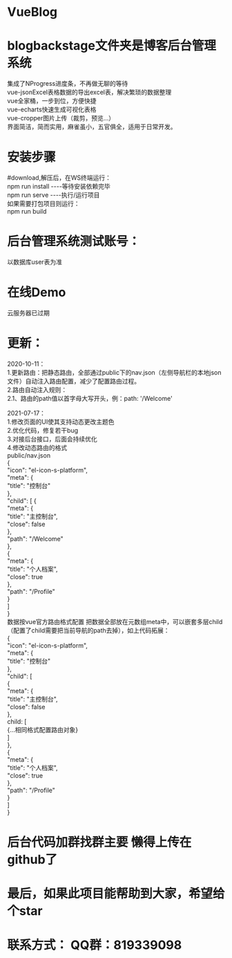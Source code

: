 # VueBlog

# blogbackstage文件夹是博客后台管理系统
集成了NProgress进度条，不再做无聊的等待  
vue-jsonExcel表格数据的导出excel表，解决繁琐的数据整理  
vue全家桶，一步到位，方便快捷  
vue-echarts快速生成可视化表格  
vue-cropper图片上传（裁剪，预览...）  
界面简洁，简而实用，麻雀虽小，五官俱全，适用于日常开发。  

# 安装步骤
#download,解压后，在WS终端运行：  
npm run install ----等待安装依赖完毕  
npm run serve   ----执行/运行项目  
如果需要打包项目则运行：  
npm run build  

# 后台管理系统测试账号：
以数据库user表为准

# 在线Demo
云服务器已过期

# 更新：
2020-10-11：  
1.更新路由：把静态路由，全部通过public下的nav.json（左侧导航栏的本地json文件）自动注入路由配置，减少了配置路由过程。  
2.路由自动注入规则：  
  2.1、路由的path值以首字母大写开头，例：path: '/Welcome'  
  
2021-07-17：  
1.修改页面的UI使其支持动态更改主题色  
2.优化代码，修复若干bug  
3.对接后台接口，后面会持续优化  
4.修改动态路由的格式  
  public/nav.json  
  {  
    "icon": "el-icon-s-platform",  
    "meta": {  
      "title": "控制台"  
    },  
      "child": [
        {  
          "meta": {  
            "title": "主控制台",  
            "close": false  
          },  
          "path": "/Welcome"  
        },  
        {  
          "meta": {  
            "title": "个人档案",  
            "close": true  
          },  
          "path": "/Profile"  
        }  
      ]  
    }  
 数据按vue官方路由格式配置 把数据全部放在元数组meta中，可以嵌套多层child（配置了child需要把当前导航的path去掉），如上代码拓展：  
  {  
    "icon": "el-icon-s-platform",  
      "meta": {  
        "title": "控制台"  
      },  
      "child": [  
        {  
          "meta": {  
            "title": "主控制台",  
            "close": false  
          },  
          child: [  
           {...相同格式配置路由对象}  
          ]  
        },  
        {  
          "meta": {  
            "title": "个人档案",  
            "close": true  
          },  
          "path": "/Profile"  
        }  
      ]  
    }  
# 后台代码加群找群主要 懒得上传在github了
# 最后，如果此项目能帮助到大家，希望给个star  
# 联系方式： QQ群：819339098 
